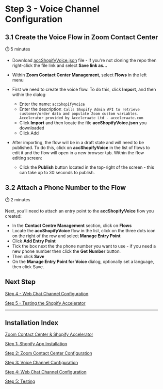 # Step 3 - Voice Channel Configuration

## 3.1 Create the Voice Flow in Zoom Contact Center

⏱️ 5 minutes

- Download [accShopifyVoice.json](../accShopifyVoice.json) file - if you're not cloning the repo then right-click the file link and select **Save link as...**
- Within **Zoom Contact Center Management**, select **Flows** in the left menu
- First we need to create the voice flow. To do this, click **Import**, and then within the dialog:
  - Enter the name: `accShopifyVoice`
  - Enter the description: `Calls Shopify Admin API to retrieve customer/order data and populate Zoom custom variables. Accelerator provided by Acceleraate Ltd - acceleraate.com`
  - Click **Import** and then locate the file **accShopifyVoice.json** you downloaded
  - Click Add
- After importing, the flow will be in a draft state and will need to be published. To do this, click on **accShopifyVoice** in the list of flows to edit it and the flow will open in a new browser tab. Within the flow editing screen:

  - Click the **Publish** button located in the top-right of the screen - this can take up to 30 seconds to publish.

## 3.2 Attach a Phone Number to the Flow

⏱️ 2 minutes

Next, you’ll need to attach an entry point to the **accShopifyVoice** flow you created:

- In the **Contact Centre Management** section, click on **Flows**
- Locate the **accShopifyVoice** flow in the list, click on the three dots icon on the right of the row and select **Manage Entry Point**
- Click **Add Entry Point**
- Tick the box next the the phone number you want to use - if you need a new phone number then click the **Get Number** button.
- Then click **Save**
- On the **Manage Entry Point for Voice** dialog, optionally set a language, then click Save.

## Next Step

[Step 4 - Web Chat Channel Configuration](step-4.md)

[Step 5 - Testing the Shopify Accelerator](step-5.md)

---

## Installation Index

[Zoom Contact Center &amp; Shopify Accelerator](../README.md)

[Step 1: Shopify App Installation](step-1.md)

[Step 2: Zoom Contact Center Configuration](step-2.md)

[Step 3: Voice Channel Configuration](step-3.md)

[Step 4: Web Chat Channel Configuration](step-4.md)

[Step 5: Testing](step-5.md)
